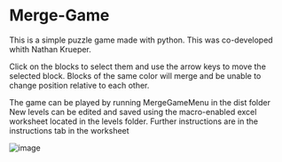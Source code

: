 # Merge-Game
This is a simple puzzle game made with python. This was co-developed whith Nathan Krueper.

Click on the blocks to select them and use the arrow keys to move the selected block.
Blocks of the same color will merge and be unable to change position relative to each other.

The game can be played by running MergeGameMenu in the dist folder
New levels can be edited and saved using the macro-enabled excel worksheet located in the levels folder. Further instructions are in the instructions tab in the worksheet

![image](https://github.com/user-attachments/assets/16f0c500-f2fd-40e7-8cd2-4f3a18eb909a)
